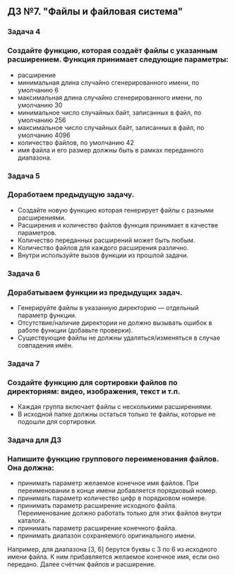 ## ДЗ №7. "Файлы и файловая система"
### Задача 4
### Создайте функцию, которая создаёт файлы с указанным расширением. Функция принимает следующие параметры:
 - расширение
 - минимальная длина случайно сгенерированного имени, по умолчанию 6
 - максимальная длина случайно сгенерированного имени, по умолчанию 30
 - минимальное число случайных байт, записанных в файл, по умолчанию 256
 - максимальное число случайных байт, записанных в файл, по умолчанию 4096
 - количество файлов, по умолчанию 42
 - имя файла и его размер должны быть в рамках переданного диапазона.
### Задача 5
### Доработаем предыдущую задачу.
 - Создайте новую функцию которая генерирует файлы с разными расширениями.
 - Расширения и количество файлов функция принимает в качестве параметров.
 - Количество переданных расширений может быть любым.
 - Количество файлов для каждого расширения различно.
 - Внутри используйте вызов функции из прошлой задачи.

### Задача 6
### Дорабатываем функции из предыдущих задач.
 - Генерируйте файлы в указанную директорию — отдельный параметр функции.
 - Отсутствие/наличие директории не должно вызывать ошибок в работе функции
(добавьте проверки).
 - Существующие файлы не должны удаляться/изменяться в случае совпадения имён.
### Задача 7
### Создайте функцию для сортировки файлов по директориям: видео, изображения, текст и т.п.
 - Каждая группа включает файлы с несколькими расширениями.
 - В исходной папке должны остаться только те файлы, которые не подошли для сортировки.
### Задача для ДЗ
### Напишите функцию группового переименования файлов. Она должна:
 - принимать параметр желаемое конечное имя файлов. При переименовании в конце имени добавляется порядковый номер.
 - принимать параметр количество цифр в порядковом номере.
 - принимать параметр расширение исходного файла. Переименование должно работать только для этих файлов внутри каталога.
 - принимать параметр расширение конечного файла.
 - принимать диапазон сохраняемого оригинального имени. 

Например, для диапазона [3, 6] берутся буквы с 3 по 6 из исходного имени файла. К ним прибавляется желаемое конечное имя, если оно передано. Далее счётчик файлов и расширение. 